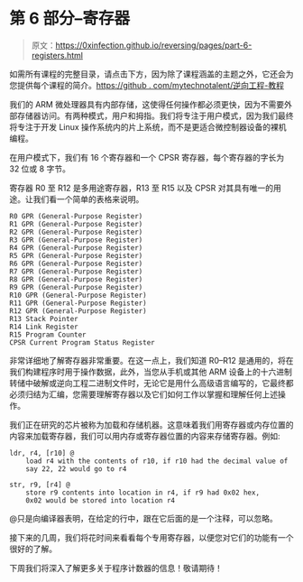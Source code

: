 # 第 6 部分–寄存器

> 原文：<https://0xinfection.github.io/reversing/pages/part-6-registers.html>

如需所有课程的完整目录，请点击下方，因为除了课程涵盖的主题之外，它还会为您提供每个课程的简介。[https://github . com/mytechnotalent/逆向工程-教程](https://github.com/mytechnotalent/Reverse-Engineering-Tutorial)

我们的 ARM 微处理器具有内部存储，这使得任何操作都必须更快，因为不需要外部存储器访问。有两种模式，用户和拇指。我们将专注于用户模式，因为我们最终将专注于开发 Linux 操作系统内的片上系统，而不是更适合微控制器设备的裸机编程。

在用户模式下，我们有 16 个寄存器和一个 CPSR 寄存器，每个寄存器的字长为 32 位或 8 字节。

寄存器 R0 至 R12 是多用途寄存器，R13 至 R15 以及 CPSR 对其具有唯一的用途。让我们看一个简单的表格来说明。

```
R0 GPR (General-Purpose Register)
R1 GPR (General-Purpose Register)
R2 GPR (General-Purpose Register)
R3 GPR (General-Purpose Register)
R4 GPR (General-Purpose Register)
R5 GPR (General-Purpose Register)
R6 GPR (General-Purpose Register)
R7 GPR (General-Purpose Register)
R8 GPR (General-Purpose Register)
R9 GPR (General-Purpose Register)
R10 GPR (General-Purpose Register)
R11 GPR (General-Purpose Register)
R12 GPR (General-Purpose Register)
R13 Stack Pointer
R14 Link Register
R15 Program Counter
CPSR Current Program Status Register

```

非常详细地了解寄存器非常重要。在这一点上，我们知道 R0–R12 是通用的，将在我们构建程序时用于操作数据，此外，当您从手机或其他 ARM 设备上的十六进制转储中破解或逆向工程二进制文件时，无论它是用什么高级语言编写的，它最终都必须归结为汇编，您需要理解寄存器以及它们如何工作以掌握和理解任何上述操作。

我们正在研究的芯片被称为加载和存储机器。这意味着我们用寄存器或内存位置的内容来加载寄存器，我们可以用内存或寄存器位置的内容来存储寄存器。例如:

```
ldr, r4, [r10] @ 
    load r4 with the contents of r10, if r10 had the decimal value of 
    say 22, 22 would go to r4

str, r9, [r4] @ 
    store r9 contents into location in r4, if r9 had 0x02 hex, 
    0x02 would be stored into location r4

```

@只是向编译器表明，在给定的行中，跟在它后面的是一个注释，可以忽略。

接下来的几周，我们将花时间来看看每个专用寄存器，以便您对它们的功能有一个很好的了解。

下周我们将深入了解更多关于程序计数器的信息！敬请期待！